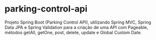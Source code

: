 # parking-control-api
 Projeto Spring Boot (Parking Control API), utilizando Spring MVC, Spring Data JPA e Spring Validation para a criação de uma API com Pageable, métodos getAll, getOne, post, delete, update e Global Custom Date.
